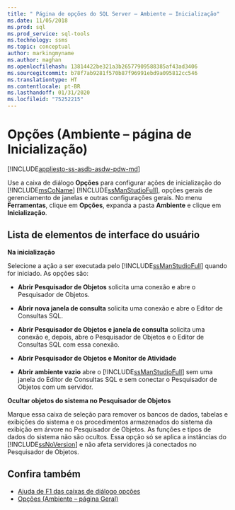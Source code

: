 ```yaml
---
title: " Página de opções do SQL Server ‒ Ambiente ‒ Inicialização"
ms.date: 11/05/2018
ms.prod: sql
ms.prod_service: sql-tools
ms.technology: ssms
ms.topic: conceptual
author: markingmyname
ms.author: maghan
ms.openlocfilehash: 13814422be321a3b26577909588385af43ad3406
ms.sourcegitcommit: b78f7ab9281f570b87f96991ebd9a095812cc546
ms.translationtype: HT
ms.contentlocale: pt-BR
ms.lasthandoff: 01/31/2020
ms.locfileid: "75252215"
---
```

# <a name="options-environment---startup-page"></a>Opções (Ambiente – página de Inicialização)

[!INCLUDE[appliesto-ss-asdb-asdw-pdw-md](../../includes/appliesto-ss-asdb-asdw-pdw-md.md)]

Use a caixa de diálogo **Opções** para configurar ações de inicialização do [!INCLUDE[msCoName](../../includes/msconame_md.md)] [!INCLUDE[ssManStudioFull](../../includes/ssmanstudiofull-md.md)], opções gerais de gerenciamento de janelas e outras configurações gerais. No menu **Ferramentas**, clique em **Opções**, expanda a pasta **Ambiente** e clique em **Inicialização**.

## <a name="uielement-list"></a>Lista de elementos de interface do usuário

**Na inicialização**

Selecione a ação a ser executada pelo [!INCLUDE[ssManStudioFull](../../includes/ssmanstudiofull-md.md)] quando for iniciado. As opções são:

- **Abrir Pesquisador de Objetos** solicita uma conexão e abre o Pesquisador de Objetos.

- **Abrir nova janela de consulta** solicita uma conexão e abre o Editor de Consultas SQL.

- **Abrir Pesquisador de Objetos e janela de consulta** solicita uma conexão e, depois, abre o Pesquisador de Objetos e o Editor de Consultas SQL com essa conexão.

- **Abrir Pesquisador de Objetos e Monitor de Atividade**

- **Abrir ambiente vazio** abre o [!INCLUDE[ssManStudioFull](../../includes/ssmanstudiofull-md.md)] sem uma janela do Editor de Consultas SQL e sem conectar o Pesquisador de Objetos com um servidor.

**Ocultar objetos do sistema no Pesquisador de Objetos**

Marque essa caixa de seleção para remover os bancos de dados, tabelas e exibições do sistema e os procedimentos armazenados do sistema da exibição em árvore no Pesquisador de Objetos. As funções e tipos de dados do sistema não são ocultos. Essa opção só se aplica a instâncias do [!INCLUDE[ssNoVersion](../../includes/ssnoversion-md.md)] e não afeta servidores já conectados no Pesquisador de Objetos.

## <a name="see-also"></a>Confira também

- [Ajuda de F1 das caixas de diálogo opções](options-dialog-boxes-f1-help.md)
- [Opções (Ambiente – página Geral)](options-environment-general-page.md)
